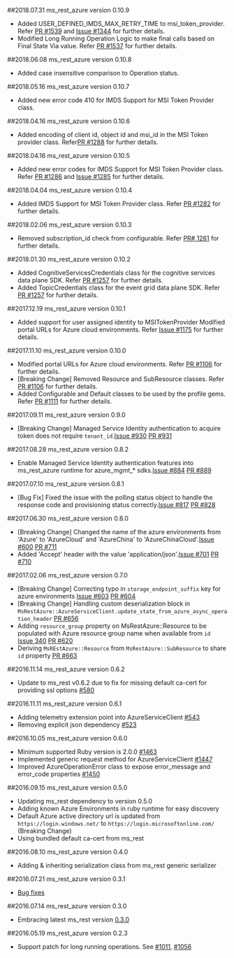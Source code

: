 ##2018.07.31 ms_rest_azure version 0.10.9
* Added USER_DEFINED_IMDS_MAX_RETRY_TIME to msi_token_provider. Refer [PR #1539](https://github.com/Azure/azure-sdk-for-ruby/pull/1539) and [Issue #1344](https://github.com/Azure/azure-sdk-for-ruby/issues/1344) for further details.
* Modified Long Running Operation Logic to make final calls based on Final State Via value. Refer [PR #1537](https://github.com/Azure/azure-sdk-for-ruby/pull/1537) for further details.

##2018.06.08 ms_rest_azure version 0.10.8
* Added case insensitive comparison to Operation status.

##2018.05.16 ms_rest_azure version 0.10.7
* Added new error code 410 for IMDS Support for MSI Token Provider class.

##2018.04.16 ms_rest_azure version 0.10.6
* Added encoding of client id, object id and msi_id in the MSI Token provider class. Refer[PR #1288](https://github.com/Azure/azure-sdk-for-ruby/pull/1288) for further details.

##2018.04.16 ms_rest_azure version 0.10.5
* Added new error codes for IMDS Support for MSI Token Provider class. Refer [PR #1286](https://github.com/Azure/azure-sdk-for-ruby/pull/1286) and [Issue #1285](https://github.com/Azure/azure-sdk-for-ruby/issues/1285) for further details.

##2018.04.04 ms_rest_azure version 0.10.4
* Added IMDS Support for MSI Token Provider class. Refer [PR #1282](https://github.com/Azure/azure-sdk-for-ruby/pull/1282) for further details. 

##2018.02.06 ms_rest_azure version 0.10.3
* Removed subscription_id check from configurable. Refer [PR# 1261](https://github.com/Azure/azure-sdk-for-ruby/pull/1261) for further details.

##2018.01.30 ms_rest_azure version 0.10.2
* Added CognitiveServicesCredentials class for the cognitive services data plane SDK. Refer [PR #1257](https://github.com/Azure/azure-sdk-for-ruby/pull/1257) for further details.
* Added TopicCredentials class for the event grid data plane SDK. Refer [PR #1257](https://github.com/Azure/azure-sdk-for-ruby/pull/1257) for further details.

##2017.12.19 ms_rest_azure version 0.10.1
* Added support for user assigned identity to MSITokenProvider Modified portal URLs for Azure cloud environments. Refer [Issue #1175](https://github.com/Azure/azure-sdk-for-ruby/issues/1175) for further details.

##2017.11.10 ms_rest_azure version 0.10.0
* Modified portal URLs for Azure cloud environments. Refer [PR #1106](https://github.com/Azure/azure-sdk-for-ruby/pull/1106) for further details.
* [Breaking Change] Removed Resource and SubResource classes. Refer [PR #1106](https://github.com/Azure/azure-sdk-for-ruby/pull/1106) for further details.
* Added Configurable and Default classes to be used by the profile gems. Refer [PR #1111](https://github.com/Azure/azure-sdk-for-ruby/pull/1111) for further details.

##2017.09.11 ms_rest_azure version 0.9.0
* [Breaking Change] Managed Service Identity authentication to acquire token does not require `tenant_id`.[Issue #930](https://github.com/Azure/azure-sdk-for-ruby/issues/930) [PR #931](https://github.com/Azure/azure-sdk-for-ruby/pull/931)

##2017.08.28 ms_rest_azure version 0.8.2
* Enable Managed Service Identity authentication features into ms_rest_azure runtime for azure_mgmt_* sdks.[Issue #884](https://github.com/Azure/azure-sdk-for-ruby/issues/884) [PR #889](https://github.com/Azure/azure-sdk-for-ruby/pull/889)

##2017.07.10 ms_rest_azure version 0.8.1
* [Bug Fix] Fixed the issue with the polling status object to handle the response code and provisioning status correctly.[Issue #817](https://github.com/Azure/azure-sdk-for-ruby/issues/817) [PR #828](https://github.com/Azure/azure-sdk-for-ruby/pull/828)

##2017.06.30 ms_rest_azure version 0.8.0
* [Breaking Change] Changed the name of the azure environments from 'Azure' to 'AzureCloud' and 'AzureChina' to 'AzureChinaCloud'.[Issue #600](https://github.com/Azure/azure-sdk-for-ruby/issues/600) [PR #711](https://github.com/Azure/azure-sdk-for-ruby/pull/711)
* Added 'Accept' header with the value 'application/json'.[Issue #701](https://github.com/Azure/azure-sdk-for-ruby/issues/701) [PR #710](https://github.com/Azure/azure-sdk-for-ruby/pull/710)

##2017.02.06 ms_rest_azure version 0.7.0
* [Breaking Change] Correcting typo in `storage_endpoint_suffix` key for azure environments [Issue #603](https://github.com/Azure/azure-sdk-for-ruby/issues/603) [PR #604](https://github.com/Azure/azure-sdk-for-ruby/pull/604)
* [Breaking Change] Handling custom deserialization block in `MsRestAzure::AzureServiceClient.update_state_from_azure_async_operation_header` [PR #656](https://github.com/Azure/azure-sdk-for-ruby/pull/656)
* Adding `resource_group` property on MsRestAzure::Resource to be populated with Azure resource group name when available from `id` [Issue 340](https://github.com/Azure/azure-sdk-for-ruby/issues/340) [PR #620](https://github.com/Azure/azure-sdk-for-ruby/pull/620)
* Deriving `MsREstAzure::Resource` from `MsRestAzure::SubResource` to share `id` property [PR #663](https://github.com/Azure/azure-sdk-for-ruby/pull/663)

##2016.11.14 ms_rest_azure version 0.6.2
* Update to ms_rest v0.6.2 due to fix for missing default ca-cert for providing ssl options [#580](https://github.com/Azure/azure-sdk-for-ruby/issues/580)

##2016.11.11 ms_rest_azure version 0.6.1
* Adding telemetry extension point into AzureServiceClient [#543](https://github.com/Azure/azure-sdk-for-ruby/pull/543)
* Removing explicit json dependency [#523](https://github.com/Azure/azure-sdk-for-ruby/pull/523)

##2016.10.05 ms_rest_azure version 0.6.0
* Minimum supported Ruby version is 2.0.0 [#1463](https://github.com/Azure/autorest/pull/1463)
* Implemented generic request method for AzureServiceClient [#1447](https://github.com/Azure/autorest/pull/1447)
* Improved AzureOperationError class to expose error_message and error_code properties [#1450](https://github.com/Azure/autorest/pull/1450)

##2016.09.15 ms_rest_azure version 0.5.0
* Updating ms_rest dependency to version 0.5.0
* Adding known Azure Environments in ruby runtime for easy discovery
* Default Azure active directory url is updated from `https://login.windows.net/` to `https://login.microsoftonline.com/` (Breaking Change)
* Using bundled default ca-cert from ms_rest

##2016.08.10 ms_rest_azure version 0.4.0
* Adding & inheriting serialization class from ms_rest generic serializer

##2016.07.21 ms_rest_azure version 0.3.1
* [Bug fixes](https://github.com/Azure/autorest/commit/ede944a1fa30a7453aa30e6fa79154dc43393cdf)

##2016.07.14 ms_rest_azure version 0.3.0
* Embracing latest ms_rest version [0.3.0](https://rubygems.org/gems/ms_rest)

##2016.05.19 ms_rest_azure version 0.2.3
* Support patch for long running operations. See [#1011](https://github.com/Azure/autorest/pull/1011), [#1056](https://github.com/Azure/autorest/pull/1056)
